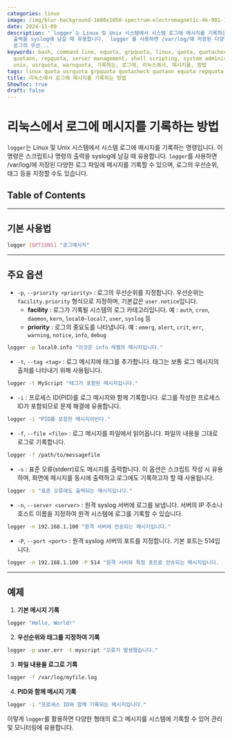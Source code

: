 ```yaml
---
categories: linux
image: /img/blur-background-1680x1050-spectrum-electromagnetic-4k-901-1.jpg
date: 2024-11-09
description: '`logger`는 Linux 및 Unix 시스템에서 시스템 로그에 메시지를 기록하는 명령입니다. 이 명령은 스크립트나 명령의
  출력을 syslog에 남길 때 유용합니다. `logger`를 사용하면 /var/log/에 저장된 다양한 로그 파일에 메시지를 기록할 수 있으며,
  로그의 우선...'
keywords: bash, command line, equota, grpquota, linux, quota, quotacheck, quotaoff,
  quotaon, repquota, server management, shell scripting, system administration, terminal,
  unix, usrquota, warnquota, 기록하는, 로그에, 리눅스에서, 메시지를, 방법
tags: linux quota usrquota grpquota quotacheck quotaon equota repquota quotaoff warnquota
title: 리눅스에서 로그에 메시지를 기록하는 방법
ShowToc: true
draft: false
---
```

# 리눅스에서 로그에 메시지를 기록하는 방법

`logger`는 Linux 및 Unix 시스템에서 시스템 로그에 메시지를 기록하는 명령입니다. 이 명령은 스크립트나 명령의 출력을 syslog에 남길 때 유용합니다. `logger`를 사용하면 /var/log/에 저장된 다양한 로그 파일에 메시지를 기록할 수 있으며, 로그의 우선순위, 태그 등을 지정할 수도 있습니다.

## Table of Contents
---
## 기본 사용법

```bash
logger [OPTIONS] "로그메시지"
```

---

## 주요 옵션

- `-p`, `--priority <priority>` : 로그의 우선순위를 지정합니다. 우선순위는 `facility.priority` 형식으로 지정하며, 기본값은 `user.notice`입니다.
  - **facility** : 로그가 기록될 시스템의 로그 카테고리입니다. 예 : `auth`, `cron`, `daemon`, `kern`, `local0~local7`, `user`, `syslog` 등
  - **priority** : 로그의 중요도를 나타냅니다. 예 : `emerg`, `alert`, `crit`, `err`, `warning`, `notice`, `info`, `debug`
```bash
logger -p local0.info "이것은 info 레벨의 메시지입니다."
```
- `-t`, `--tag <tag>` : 로그 메시지에 태그를 추가합니다. 태그는 보통 로그 메시지의 출처를 나타내기 위해 사용됩니다.
```bash
logger -t MyScript "태그가 포함된 메시지입니다."
```
- `-i` : 프로세스 ID(PID)를 로그 메시지와 함께 기록합니다. 로그를 작성한 프로세스 ID가 포함되므로 문제 해결에 유용합니다.
```bash
logger -i "PID를 포함한 메시지이빈다."
```
- `-f`, `--file <file>` : 로그 메시지를 파일에서 읽어옵니다. 파일의 내용을 그대로 로그로 기록합니다.
```bash
logger -f /path/to/messagefile
```
- `-s` : 표준 오류(stderr)로도 메시지를 출력합니다. 이 옵션은 스크립트 작성 시 유용하며, 화면에 메시지를 동시에 출력하고 로그에도 기록하고자 할 때 사용됩니다.
```bash
logger -s "표준 오류에도 출력되는 메시지입니다."
```
- `-n`, `--server <server>` : 원격 syslog 서버에 로그를 보냅니다. 서버의 IP 주소나 호스트 이름을 지정하여 원격 시스템에 로그를 기록할 수 있습니다.
```bash
logger -n 192.168.1.100 "원격 서버에 전송되는 메시지입니다."
```
- `-P`, `--port <port>` : 원격 syslog 서버의 포트를 지정합니다. 기본 포트는 514입니다.
```bash
logger -n 192.168.1.100 -P 514 "원격 서버와 특정 포트로 전송되는 메시지입니다.
```

---

## 예제

1. **기본 메시지 기록**
```bash
logger "Hello, World!"
```
2. **우선순위와 태그를 지정하여 기록**
```bash
logger -p user.err -t myscript "오류가 발생했습니다."
```
3. **파일 내용을 로그로 기록**
```bash
logger -f /var/log/myfile.log
```
4. **PID와 함께 메시지 기록**
```bash
logger -i "프로세스 ID와 함께 기록되는 메시지입니다."
```

이렇게 `logger`를 활용하면 다양한 형태의 로그 메시지를 시스템에 기록할 수 있어 관리 및 모니터링에 유용합니다.
